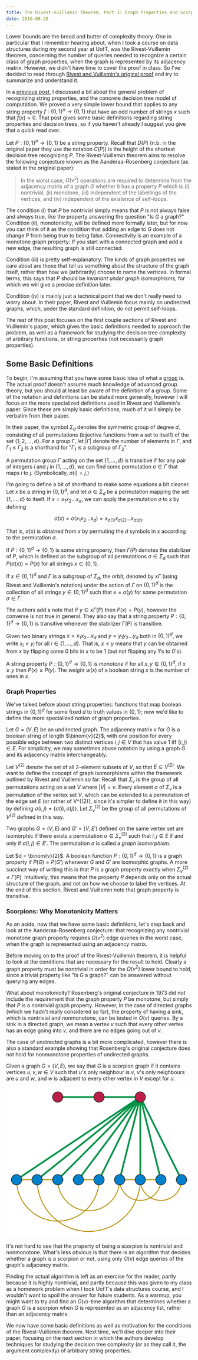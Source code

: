 ```yaml
---
title: The Rivest-Vuillemin Theorem, Part 1: Graph Properties and Scorpions
date: 2016-08-28
---
```


Lower bounds are the bread and butter of complexity theory. One in particular
that I remember hearing about, when I took a course on data structures during my
second year at UofT, was the Rivest-Vuillemin theorem, concerning the number of
queries needed to recognize a certain class of graph properties, when the graph
is represented by its adjacency matrix. However, we didn't have time to cover
the proof in class. So I've decided to read through
[Rivest and Vuillemin's original proof](https://people.csail.mit.edu/rivest/RivestVuillemin-OnRecognizingGraphPropertiesFromAdjacencyMatrices.pdf)
and try to summarize and understand it.

In a [previous post](http://ericbannatyne.ca/posts/decision-trees/), I discussed
a bit about the general problem of recognizing string properties, and the
concrete decision tree model of computation. We proved a very simple lower bound
that applies to any string property $f:\{0,1\}^n \to \{0,1\}$ that have an odd
number of strings $x$ such that $f(x) = 0$. That post gives some basic
definitions regarding string properties and decision trees, so if you haven't
already I suggest you give that a quick read over.

Let $P:\{0,1\}^n \to \{0,1\}$ be a string property. Recall that $D(P)$ (n.b. in
the original paper they use the notation $C(P)$) is the height of the shortest
decision tree recognizing $P$. The Rivest-Vuillemin theorem aims to resolve the
following conjecture known as the Aanderaa-Rosenberg conjecture (as stated in
the original paper):

> In the worst case, $\Omega(v^2)$ operations are required to determine from the
> adjacency matrix of a graph $G$ whether it has a property $P$ which is (i)
> nontrivial, (ii) monotone, (iii) independent of the labellings of the
> vertices, and (iv) independent of the existence of self-loops.

The condition (i) that $P$ be nontrivial simply means that $P$ is not always
false and always true, like the property answering the question "Is $G$ a
graph?" Condition (ii), monotonicity, will be defined more formally later, but
for now you can think of it as the condition that adding an edge to $G$ does not
change $P$ from being true to being false. Connectivity is an example of a
monotone graph property: If you start with a connected graph and add a new edge,
the resulting graph is still connected.

Condition (iii) is pretty self-explanatory: The kinds of graph properties we
care about are those that tell us something about the structure of the graph
itself, rather than how we (arbitrarily) choose to name the vertices. In formal
terms, this says that $P$ should be *invariant under graph isomorphisms*, for
which we will give a precise definition later.

Condition (iv) is mainly just a technical point that we don't really need to
worry about. In their paper, Rivest and Vuillemin focus mainly on undirected
graphs, which, under the standard definition, do not permit self-loops.

The rest of this post focuses on the first couple sections of Rivest and
Vuillemin's paper, which gives the basic definitions needed to approach the
problem, as well as a framework for studying the decision tree complexity of
arbitrary functions, or string properties (not necessarily graph properties).

Some Basic Definitions
----------------------

To begin, I'm assuming that you have some basic idea of what a
[group](https://en.wikipedia.org/wiki/Group_(mathematics)#Definition_and_illustration)
is. The actual proof doesn't assume much knowledge of advanced group theory, but
you should at least be aware of the definition of a group. Some of the notation
and definitions can be stated more generally, however I will focus on the more
specialized definitions used in Rivest and Vuillemin's paper. Since these are
simply basic definitions, much of it will simply be verbatim from their paper.

In their paper, the symbol $\Sigma_d$ denotes the symmetric group of degree $d$,
consisting of all permutations (bijective functions from a set to itself) of the
set $\{1, 2, \dots, d\}$. For a group $\Gamma$, let $|\Gamma|$ denote the number
of elements in $\Gamma$, and $\Gamma_1 \leq \Gamma_2$ is a shorthand for
"$\Gamma_1$ is a subgroup of $\Gamma_2$".

A permutation group $\Gamma$ acting on the set $\{1,\dots,d\}$ is transitive if
for any pair of integers $i$ and $j$ in $\{1,\dots,d\}$, we can find some
permutation $\sigma \in \Gamma$ that maps $i$ to $j$. (Symbolically,
$\sigma(i) = j$.)

I'm going to define a bit of shorthand to make some equations a bit cleaner. Let
$x$ be a string in $\{0,1\}^d$, and let $\sigma \in \Sigma_d$ be a permutation
mapping the set $\{1,\dots,d\}$ to itself. If $x = x_1x_2\dots x_d$, we can
apply the permutation $\sigma$ to $x$ by defining

$$\sigma(x) = \sigma(x_1x_2\dots x_d) = x_{\sigma(1)}x_{\sigma(2)}\dots x_{\sigma(d)}.$$

That is, $\sigma(x)$ is obtained from $x$ by permuting the $d$ symbols in $x$
according to the permutation $\sigma$.

If $P:\{0,1\}^d \to \{0,1\}$ is some string property, then $\Gamma(P)$ denotes
the stabilizer of $P$, which is defined as the subgroup of all permutations
$\sigma \in \Sigma_d$ such that $P(\sigma(x)) = P(x)$ for all strings
$x \in \{0,1\}$.

If $x \in \{0,1\}^d$ and $\Gamma$ is a subgroup of $\Sigma_d$, the orbit,
denoted by $x\Gamma$ (using Rivest and Vuillemin's notation) under the action of
$\Gamma$ on $\{0,1\}^d$ is the collection of all strings $y \in \{0,1\}^d$ such
that $x = \sigma(y)$ for some permutation $\sigma \in \Gamma$.

The authors add a note that if $y \in x\Gamma(P)$ then $P(x) = P(y)$, however
the converse is not true in general. They also say that a string property
$P:\{0,1\}^d \to \{0,1\}$ is transitive whenever the stabilizer $\Gamma(P)$ is
transitive.

Given two binary strings $x = x_1x_2\dots x_d$ and $y = y_1y_2\dots y_d$ both
in $\{0,1\}^d$, we write $x_i \leq y_i$ for all $i \in \{1,\dots,d\}$. That is,
$x \leq y$ means that $y$ can be obtained from $x$ by flipping some $0$ bits in
$x$ to be $1$ (but not flipping any $1$'s to $0$'s).

A string property $P:\{0,1\}^d \to \{0,1\}$ is *monotone* if for all
$x,y \in \{0,1\}^d$, if $x \leq y$ then $P(x) \leq P(y)$. The *weight* $w(x)$ of
a boolean string $x$ is the number of ones in $x$.

### Graph Properties

We've talked before about string properties: functions that map boolean strings
in $\{0,1\}^d$ for some fixed $d$ to truth values in $\{0,1\}$; now we'd like to
define the more specialized notion of graph properties.

Let $G = (V, E)$ be an undirected graph. The adjacency matrix $x$ for $G$ is a
boolean string of length $\binom{v}{2}$, with one position for every possible
edge between two distinct vertices $i,j \in V$ that has value $1$ iff
$\{i,j\} \in E$. For simplicity, we may sometimes abuse notation by using a
graph $G$ and its adjacency matrix interchangeably.

Let $V^{(2)}$ denote the set of all 2-element subsets of $V$, so that
$E \subseteq V^{(2)}$.
We want to define the concept of graph isomorphisms within the framework
outlined by Rivest and Vuillemin so far: Recall that $\Sigma_v$ is the group of
all permutations acting on a set $V$ where $|V| = v$. Every element $\sigma$ of
$\Sigma_v$ is a permutation of the vertex set $V$, which can be extended to a
permutation of the edge set $E$ (or rather of V^{(2)}, since it's simpler to
define it in this way) by defining $\sigma({i,j}) = \{\sigma(i), \sigma(j)\}$.
Let $\Sigma_v^{(2)}$ be the group of all permutations of $V^{(2)}$ defined in
this way.

Two graphs $G = (V, E)$ and $G' = (V, E')$ defined on the same vertex set are
isomorphic if there exists a permutation $\sigma \in \Sigma_v^{(2)}$ such that
${i,j} \in E$ if and only if $\sigma({i,j}) \in E'$. The permutation $\sigma$ is
called a *graph isomorphism*.

Let $d = \binom{v}{2}$. A boolean function $P:\{0,1\}^d \to \{0,1\}$ is a graph
property if $P(G) = P(G')$ whenever $G$ and $G'$ are isomorphic graphs. A more
succinct way of writing this is that $P$ is a graph property exactly when
$\Sigma_v^{(2)} \leq \Gamma(P)$. Intuitively, this means that the property $P$
depends only on the actual structure of the graph, and not on how we choose to
label the vertices. At the end of this section, Rivest and Vuillemin note that
graph property is transitive.

### Scorpions: Why Monotonicity Matters

As an aside, now that we have some basic definitions, let's step back and look
at the Aanderaa-Rosenberg conjecture: that recognizing any nontrivial monotone
graph property requires $\Omega(v^2)$ edge queries in the worst case, when the
graph is represented using an adjacency matrix.

Before moving on to the proof of the Rivest-Vuillemin theorem, it is helpful to
look at the conditions that are necessary for the result to hold. Clearly a
graph property must be nontrivial in order for the $\Omega(v^2)$ lower bound to
hold, since a trivial property like "Is $G$ a graph?" can be answered without
querying any edges.

What about monotonicity? Rosenberg's original conjecture in 1973 did not include
the requirement that the graph property $P$ be monotone, but simply that $P$ is
a nontrivial graph property. However, in the case of directed graphs (which we
hadn't really considered so far), the property of having a sink, which is
nontrivial and nonmonotone, can be tested in $O(v)$ queries. By a sink in a
directed graph, we mean a vertex $v$ such that every other vertex has an edge
going into $v$, and there are no edges going out of $v$.

The case of undirected graphs is a bit more complicated, however there is also
a standard example showing that Rosenberg's original conjecture does not hold
for nonmonotone properties of undirected graphs.

Given a graph $G = (V, E)$, we say that $G$ is a scorpion graph if it contains
vertices $u, v, w \in V$ such that $u$'s only neighbour is $v$, $v$'s only
neighbours are $u$ and $w$, and $w$ is adjacent to every other vertex in $V$
except for $u$.

![A scorpion graph. The vertices $u$, $v$, and $w$ are drawn at the top, forming the tail and stinger of the scorpion. Source: [Wikimedia Commons](https://commons.wikimedia.org/wiki/File:Scorpion_graph.svg)](/images/rivest-vuillemin/Scorpion_graph.svg)

It's not hard to see that the property of being a scorpion is nontrivial and
nonmonotone. What's less obvious is that there is an algorithm that decides
whether a graph is a scorpion or not, using only $O(v)$ edge queries of the
graph's adjacency matrix.

Finding the actual algorithm is left as an exercise for the reader, partly
because it is highly nontrivial, and partly because this was given to my class
as a homework problem when I took UofT's data structures course, and I wouldn't
want to spoil the answer for future students. As a warmup, you might want to try
and find an $O(v)$-time algorithm that determines whether a graph $G$ is a
scorpion when $G$ is represented as an adjacency list, rather than an adjacency
matrix.

We now have some basic definitions as well as motivation for the conditions of
the Rivest-Vuillemin theorem. Next time, we'll dive deeper into their paper,
focusing on the next section in which the authors develop techniques for
studying the decision tree complexity (or as they call it, the argument
complexity) of arbitrary string properties.














